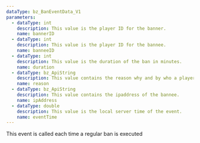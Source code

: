 ```yaml
---
dataType: bz_BanEventData_V1
parameters:
  - dataType: int
    description: This value is the player ID for the banner.
    name: bannerID
  - dataType: int
    description: This value is the player ID for the bannee.
    name: banneeID
  - dataType: int
    description: This value is the duration of the ban in minutes.
    name: duration
  - dataType: bz_ApiString
    description: This value contains the reason why and by who a player got banned.
    name: reason
  - dataType: bz_ApiString
    description: This value contains the ipaddress of the bannee.
    name: ipAddress
  - dataType: double
    description: This value is the local server time of the event.
    name: eventTime
---
```


This event is called each time a regular ban is executed

